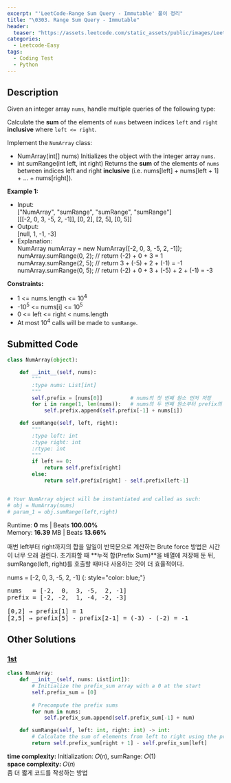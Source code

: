 ```yaml
---
excerpt: "'LeetCode-Range Sum Query - Immutable' 풀이 정리"
title: "\0303. Range Sum Query - Immutable"
header:
  teaser: "https://assets.leetcode.com/static_assets/public/images/LeetCode_Sharing.png"
categories:
  - Leetcode-Easy
tags:
  - Coding Test
  - Python
---
```


## <i class="fa-solid fa-file-lines"></i> Description

Given an integer array `nums`, handle multiple queries of the following type:

Calculate the **sum** of the elements of `nums` between indices `left` and `right` **inclusive** where `left <= right`.

Implement the `NumArray` class:

- NumArray(int[] nums) Initializes the object with the integer array `nums`.
- int sumRange(int left, int right) Returns the **sum** of the elements of `nums` between indices left and right **inclusive** (i.e. nums[left] + nums[left + 1] + ... + nums[right]).

**Example 1:**

- Input:     
["NumArray", "sumRange", "sumRange", "sumRange"]    
[[[-2, 0, 3, -5, 2, -1]], [0, 2], [2, 5], [0, 5]]
- Output:   
[null, 1, -1, -3]   
- Explanation:   
NumArray numArray = new NumArray([-2, 0, 3, -5, 2, -1]);   
numArray.sumRange(0, 2); // return (-2) + 0 + 3 = 1   
numArray.sumRange(2, 5); // return 3 + (-5) + 2 + (-1) = -1   
numArray.sumRange(0, 5); // return (-2) + 0 + 3 + (-5) + 2 + (-1) = -3   

**Constraints:**

- 1 <= nums.length <= 10<sup>4</sup>
- -10<sup>5</sup> <= nums[i] <= 10<sup>5</sup>
- 0 <= left <= right < nums.length
- At most 10<sup>4</sup> calls will be made to `sumRange`.

## <i class="fa-solid fa-cloud-arrow-up"></i> Submitted Code

```python
class NumArray(object):

    def __init__(self, nums):
        """
        :type nums: List[int]
        """
        self.prefix = [nums[0]]         # nums의 첫 번째 원소 먼저 저장
        for i in range(1, len(nums)):   # nums의 두 번째 원소부터 prefix의 마지막 값과 더해서 새로 저장
            self.prefix.append(self.prefix[-1] + nums[i])

    def sumRange(self, left, right):
        """
        :type left: int
        :type right: int
        :rtype: int
        """
        if left == 0:
            return self.prefix[right]
        else:
            return self.prefix[right] - self.prefix[left-1]


# Your NumArray object will be instantiated and called as such:
# obj = NumArray(nums)
# param_1 = obj.sumRange(left,right)
```
<i class="fa-solid fa-clock"></i> Runtime: **0** ms \| Beats **100.00%**    
<i class="fa-solid fa-memory"></i> Memory: **16.39** MB \| Beats **13.66%**

매번 left부터 right까지의 합을 일일이 반복문으로 계산하는 Brute force 방법은 시간이 너무 오래 걸린다. 초기화할 때 **누적 합(Prefix Sum)**을 배열에 저장해 둔 뒤, sumRange(left, right)를 호출할 때마다 사용하는 것이 더 효율적이다.

nums = [-2, 0, 3, -5, 2, -1]
{: style="color: blue;"}
<pre>
nums   = [-2,  0,  3, -5,  2, -1]
prefix = [-2, -2,  1, -4, -2, -3]

[0,2] → prefix[1] = 1
[2,5] → prefix[5] - prefix[2-1] = (-3) - (-2) = -1
</pre>

## <i class="fa-solid fa-flask"></i> Other Solutions

### <a href="https://leetcode.com/problems/range-sum-query-immutable/solutions/6175062/elegant-python3-solution-with-explanatio-k7p1/" target="_blank">1st</a>

```python
class NumArray:
    def __init__(self, nums: List[int]):
        # Initialize the prefix_sum array with a 0 at the start
        self.prefix_sum = [0]
        
        # Precompute the prefix sums
        for num in nums:
            self.prefix_sum.append(self.prefix_sum[-1] + num)

    def sumRange(self, left: int, right: int) -> int:
        # Calculate the sum of elements from left to right using the prefix_sum array
        return self.prefix_sum[right + 1] - self.prefix_sum[left]
```
<i class="fa-solid fa-clock"></i> **time complexity:** Initialization: 𝑂(𝑛), sumRange: 𝑂(1)  
<i class="fa-solid fa-memory"></i> **space complexity:** 𝑂(𝑛)         
좀 더 짧게 코드를 작성하는 방법